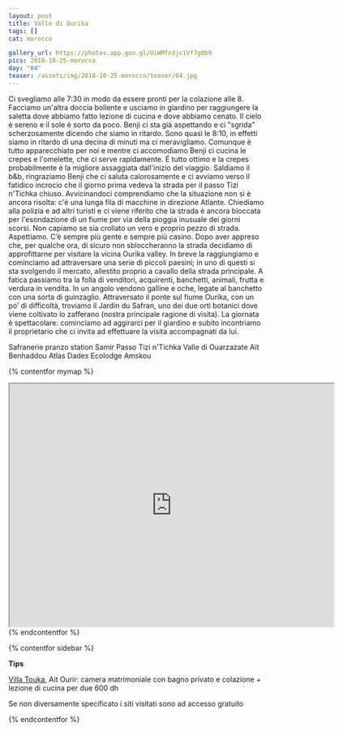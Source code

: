 ```yaml
---
layout: post
title: Valle di Ourika
tags: []
cat: morocco

gallery_url: https://photos.app.goo.gl/UiWMfn3jciVf7g8b9
pics: 2018-10-25-morocco
day: "04"
teaser: /assets/img/2018-10-25-morocco/teaser/04.jpg
---
```


Ci svegliamo alle 7:30 in modo da essere pronti per la colazione alle 8. Facciamo un'altra doccia bollente e usciamo in giardino per raggiungere la saletta dove abbiamo fatto lezione di cucina e dove abbiamo cenato. Il cielo è sereno e il sole è sorto da poco. Benji ci sta già aspettando e ci "sgrida" scherzosamente dicendo che siamo in ritardo. Sono quasi le 8:10, in effetti siamo in ritardo di una decina di minuti ma ci meravigliamo. Comunque è tutto apparecchiato per noi e mentre ci accomodiamo Benji ci cucina le crepes e l'omelette, che ci serve rapidamente. É tutto ottimo e la crepes probabilmente è la migliore assaggiata dall'inizio del viaggio. Saldiamo il b&b, ringraziamo Benji che ci saluta calorosamente e ci avviamo verso il fatidico incrocio che il giorno prima vedeva la strada per il passo Tizi n'Tichka chiuso. Avvicinandoci comprendiamo che la situazione non si è ancora risolta: c'è una lunga fila di macchine in direzione Atlante. Chiediamo alla polizia e ad altri turisti e ci viene riferito che la strada è ancora bloccata per l'esondazione di un fiume per via della pioggia inusuale dei giorni scorsi. Non capiamo se sia crollato un vero e proprio pezzo di strada. Aspettiamo. C’è sempre più gente e sempre più casino. Dopo aver appreso che, per qualche ora, di sicuro non sbloccheranno la strada decidiamo di approfittarne per visitare la vicina Ourika valley. In breve la raggiungiamo e cominciamo ad attraversare una serie di piccoli paesini; in uno di questi si sta svolgendo il mercato, allestito proprio a cavallo della strada principale. A fatica passiamo tra la folla di venditori, acquirenti, banchetti, animali, frutta e verdura in vendita. In un angolo vendono galline e oche, legate al banchetto con una sorta di guinzaglio. Attraversato il ponte sul fiume Ourika, con un po’ di difficoltà, troviamo il Jardin du Safran, uno dei due orti botanici dove viene coltivato lo zafferano (nostra principale ragione di visita). La giornata è spettacolare: cominciamo ad aggirarci per il giardino e subito incontriamo il proprietario che ci invita ad effettuare la visita accompagnati da lui. 

Safranerie
pranzo station Samir
Passo Tizi n'Tichka
Valle di Ouarzazate
Aït Benhaddou
Atlas Dades
Ecolodge Amskou


{% contentfor mymap %}
<iframe src="https://www.google.com/maps/d/embed?mid=1bJDPbahoV2JMNsFjwbxT874hTa6phoJ2&ehbc=2E312F" width="640" height="480"></iframe>
{% endcontentfor %}

{% contentfor sidebar %}

**Tips**

[Villa Touka](https://villatouka.allhotelsmorocco.com/en/), Ait Ourir: camera matrimoniale con bagno privato e colazione + lezione di cucina per due 600 dh

Se non diversamente specificato i siti visitati sono ad accesso gratuito

{% endcontentfor %}